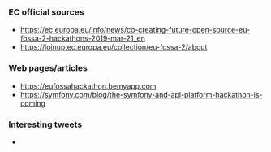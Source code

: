 ### EC official sources
- https://ec.europa.eu/info/news/co-creating-future-open-source-eu-fossa-2-hackathons-2019-mar-21_en
- https://joinup.ec.europa.eu/collection/eu-fossa-2/about


### Web pages/articles
- https://eufossahackathon.bemyapp.com
- https://symfony.com/blog/the-symfony-and-api-platform-hackathon-is-coming

### Interesting tweets
- 
